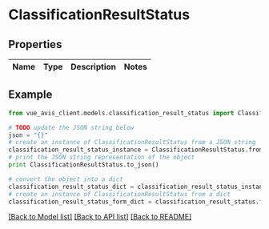 # ClassificationResultStatus


## Properties

Name | Type | Description | Notes
------------ | ------------- | ------------- | -------------

## Example

```python
from vue_avis_client.models.classification_result_status import ClassificationResultStatus

# TODO update the JSON string below
json = "{}"
# create an instance of ClassificationResultStatus from a JSON string
classification_result_status_instance = ClassificationResultStatus.from_json(json)
# print the JSON string representation of the object
print ClassificationResultStatus.to_json()

# convert the object into a dict
classification_result_status_dict = classification_result_status_instance.to_dict()
# create an instance of ClassificationResultStatus from a dict
classification_result_status_form_dict = classification_result_status.from_dict(classification_result_status_dict)
```
[[Back to Model list]](..#documentation-for-models) [[Back to API list]](..#documentation-for-api-endpoints) [[Back to README]](..)
